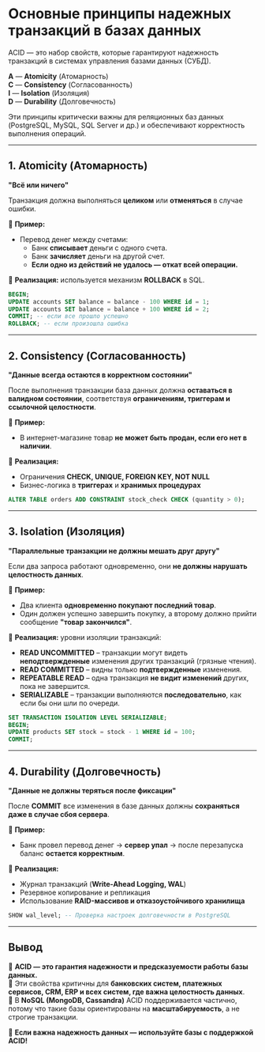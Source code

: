 # Основные принципы надежных транзакций в базах данных

ACID — это набор свойств, которые гарантируют надежность транзакций в системах управления базами данных (СУБД).

**A** — **Atomicity** (Атомарность)  
**C** — **Consistency** (Согласованность)  
**I** — **Isolation** (Изоляция)  
**D** — **Durability** (Долговечность)

Эти принципы критически важны для реляционных баз данных (PostgreSQL, MySQL, SQL Server и др.) и обеспечивают корректность выполнения операций.

---

## **1. Atomicity (Атомарность)**

**"Всё или ничего"**

Транзакция должна выполняться **целиком** или **отменяться** в случае ошибки.

📌 **Пример:**

- Перевод денег между счетами:
    - Банк **списывает** деньги с одного счета.
    - Банк **зачисляет** деньги на другой счет.
    - **Если одно из действий не удалось — откат всей операции.**

🔹 **Реализация:** используется механизм **ROLLBACK** в SQL.

```sql
BEGIN;
UPDATE accounts SET balance = balance - 100 WHERE id = 1;
UPDATE accounts SET balance = balance + 100 WHERE id = 2;
COMMIT; -- если все прошло успешно
ROLLBACK; -- если произошла ошибка
```

---

## **2. Consistency (Согласованность)**

**"Данные всегда остаются в корректном состоянии"**

После выполнения транзакции база данных должна **оставаться в валидном состоянии**, соответствуя **ограничениям, триггерам и ссылочной целостности**.

📌 **Пример:**

- В интернет-магазине товар **не может быть продан, если его нет в наличии**.

🔹 **Реализация:**

- Ограничения **CHECK, UNIQUE, FOREIGN KEY, NOT NULL**
- Бизнес-логика в **триггерах** и **хранимых процедурах**

```sql
ALTER TABLE orders ADD CONSTRAINT stock_check CHECK (quantity > 0);
```

---

## **3. Isolation (Изоляция)**

**"Параллельные транзакции не должны мешать друг другу"**

Если два запроса работают одновременно, они **не должны нарушать целостность данных**.

📌 **Пример:**

- Два клиента **одновременно покупают последний товар**.
- Один должен успешно завершить покупку, а второму должно прийти сообщение **"товар закончился"**.

🔹 **Реализация:** уровни изоляции транзакций:

- **READ UNCOMMITTED** – транзакции могут видеть **неподтвержденные** изменения других транзакций (грязные чтения).
- **READ COMMITTED** – видны только **подтвержденные** изменения.
- **REPEATABLE READ** – одна транзакция **не видит изменений** других, пока не завершится.
- **SERIALIZABLE** – транзакции выполняются **последовательно**, как если бы они шли по очереди.

```sql
SET TRANSACTION ISOLATION LEVEL SERIALIZABLE;
BEGIN;
UPDATE products SET stock = stock - 1 WHERE id = 100;
COMMIT;
```

---

## **4. Durability (Долговечность)**

**"Данные не должны теряться после фиксации"**

После **COMMIT** все изменения в базе данных должны **сохраняться даже в случае сбоя сервера**.

📌 **Пример:**

- Банк провел перевод денег → **сервер упал** → после перезапуска баланс **остается корректным**.

🔹 **Реализация:**

- Журнал транзакций (**Write-Ahead Logging, WAL**)
- Резервное копирование и репликация
- Использование **RAID-массивов и отказоустойчивого хранилища**

```sql
SHOW wal_level; -- Проверка настроек долговечности в PostgreSQL
```

---

## **Вывод**

🔹 **ACID — это гарантия надежности и предсказуемости работы базы данных.**  
🔹 Эти свойства критичны для **банковских систем, платежных сервисов, CRM, ERP и всех систем, где важна целостность данных**.  
🔹 В **NoSQL (MongoDB, Cassandra)** ACID поддерживается частично, потому что такие базы ориентированы на **масштабируемость**, а не строгие транзакции.

🚀 **Если важна надежность данных — используйте базы с поддержкой ACID!**

